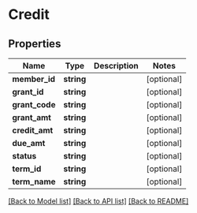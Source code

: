 # Credit

## Properties
Name | Type | Description | Notes
------------ | ------------- | ------------- | -------------
**member_id** | **string** |  | [optional] 
**grant_id** | **string** |  | [optional] 
**grant_code** | **string** |  | [optional] 
**grant_amt** | **string** |  | [optional] 
**credit_amt** | **string** |  | [optional] 
**due_amt** | **string** |  | [optional] 
**status** | **string** |  | [optional] 
**term_id** | **string** |  | [optional] 
**term_name** | **string** |  | [optional] 

[[Back to Model list]](../README.md#documentation-for-models) [[Back to API list]](../README.md#documentation-for-api-endpoints) [[Back to README]](../README.md)


